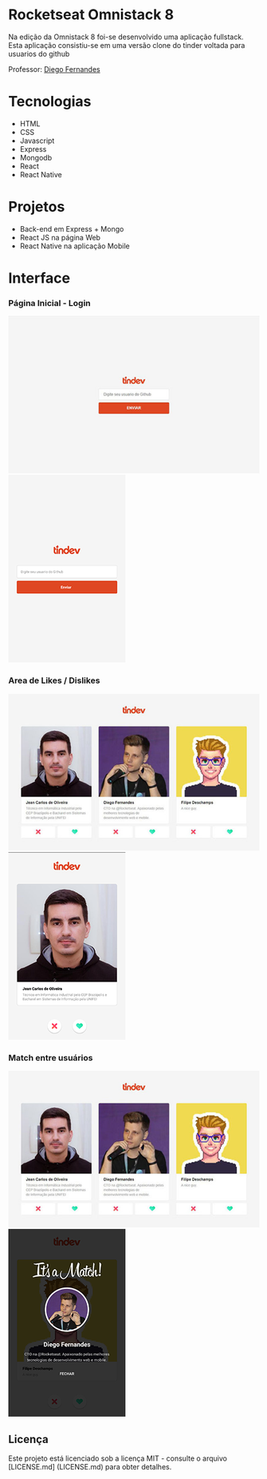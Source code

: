 # Rocketseat Omnistack 8

Na edição da Omnistack 8 foi-se desenvolvido uma aplicação fullstack. Esta aplicação consistiu-se em uma versão clone do tinder voltada para usuarios do github

Professor: [Diego Fernandes](https://github.com/diego3g)

# Tecnologias
* HTML
* CSS
* Javascript
* Express
* Mongodb
* React
* React Native

# Projetos

* Back-end em Express + Mongo
* React JS na página Web
* React Native na aplicação Mobile

# Interface
### Página Inicial - Login
![Web](https://raw.githubusercontent.com/jeanoliveira92/rocketseat-omnistack-8/master/loginScreenWeb.jpg)
![Mobile](https://raw.githubusercontent.com/jeanoliveira92/rocketseat-omnistack-8/master/loginMobile.png)

### Area de Likes / Dislikes
![Web](https://raw.githubusercontent.com/jeanoliveira92/rocketseat-omnistack-8/master/likeAreaWeb.jpg)
![Mobile](https://raw.githubusercontent.com/jeanoliveira92/rocketseat-omnistack-8/master/likeAreaMobile.png)

### Match entre usuários
![Web](https://github.com/jeanoliveira92/rocketseat-omnistack-8/blob/master/likeAreaWeb.jpg?raw=true)
![Mobile](https://raw.githubusercontent.com/jeanoliveira92/rocketseat-omnistack-8/master/machMobile.png)


## Licença

Este projeto está licenciado sob a licença MIT - consulte o arquivo [LICENSE.md] (LICENSE.md) para obter detalhes.
